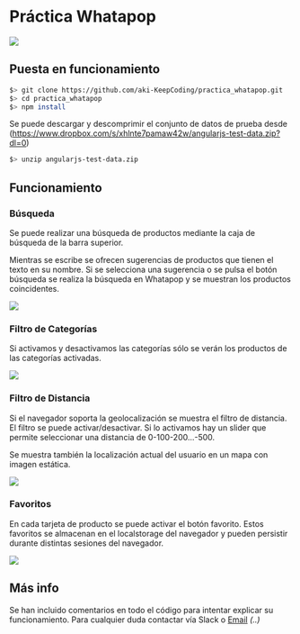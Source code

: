 # Práctica Whatapop

![](https://dl.dropboxusercontent.com/s/zm7tag5k1preu4j/2016-06-19%20at%2021.32.png)

## Puesta en funcionamiento

```sh
$> git clone https://github.com/aki-KeepCoding/practica_whatapop.git
$> cd practica_whatapop
$> npm install
```

Se puede descargar y descomprimir el conjunto de datos de prueba desde (https://www.dropbox.com/s/xhlnte7pamaw42w/angularjs-test-data.zip?dl=0)

```sh
$> unzip angularjs-test-data.zip
```

## Funcionamiento

### Búsqueda

Se puede realizar una búsqueda de productos mediante la caja de búsqueda de la barra superior.

Mientras se escribe se ofrecen sugerencias de productos que tienen el texto en su nombre. Si se selecciona una sugerencia o se pulsa el botón búsqueda se realiza la búsqueda en Whatapop y se muestran los productos coincidentes.

![](https://dl.dropboxusercontent.com/s/kytkf7hxrkku4ry/2016-06-19%20at%2021.33.png)

### Filtro de Categorías

Si activamos y desactivamos las categorías sólo se verán los productos de las categorías activadas.

![](https://dl.dropboxusercontent.com/s/ym8cv39mypxyj78/2016-06-19%20at%2021.35.png)

### Filtro de Distancia

Si el navegador soporta la geolocalización se muestra el filtro de distancia. El filtro se puede activar/desactivar. Si lo activamos hay un slider que permite seleccionar una distancia de 0-100-200...-500.

Se muestra también la localización actual del usuario en un mapa con imagen estática.

![](https://dl.dropboxusercontent.com/s/95vycmo1b0wojlr/2016-06-19%20at%2021.38.png)

### Favoritos
En cada tarjeta de producto se puede activar el botón favorito. Estos favoritos se almacenan en el localstorage del navegador y pueden persistir durante distintas sesiones del navegador.

![](https://dl.dropboxusercontent.com/s/95vycmo1b0wojlr/2016-06-19%20at%2021.38.png)

## Más info
Se han incluido comentarios en todo el código para intentar explicar su funcionamiento. Para cualquier duda contactar vía Slack o [Email](akixe.otegi@gmail.com) _(..)_


